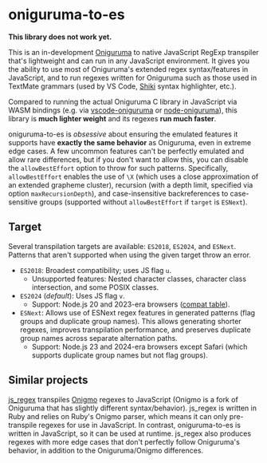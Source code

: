 # oniguruma-to-es

**This library does not work yet.**

This is an in-development [Oniguruma](https://github.com/kkos/oniguruma) to native JavaScript RegExp transpiler that's lightweight and can run in any JavaScript environment. It gives you the ability to use most of Oniguruma's extended regex syntax/features in JavaScript, and to run regexes written for Oniguruma such as those used in TextMate grammars (used by VS Code, [Shiki](https://shiki.matsu.io/) syntax highlighter, etc.).

Compared to running the actual Oniguruma C library in JavaScript via WASM bindings (e.g. via [vscode-oniguruma](https://github.com/microsoft/vscode-oniguruma) or [node-oniguruma](https://github.com/atom/node-oniguruma)), this library is **much lighter weight** and its regexes **run much faster**.

oniguruma-to-es is *obsessive* about ensuring the emulated features it supports have **exactly the same behavior** as Oniguruma, even in extreme edge cases. A few uncommon features can't be perfectly emulated and allow rare differences, but if you don't want to allow this, you can disable the `allowBestEffort` option to throw for such patterns. Specifically, `allowBestEffort` enables the use of `\X` (which uses a close approximation of an extended grapheme cluster), recursion (with a depth limit, specified via option `maxRecursionDepth`), and case-insensitive backreferences to case-sensitive groups (supported without `allowBestEffort` if `target` is `ESNext`).

## Target

Several transpilation targets are available: `ES2018`, `ES2024`, and `ESNext`. Patterns that aren't supported when using the given target throw an error.

- `ES2018`: Broadest compatibility; uses JS flag `u`.
  - Unsupported features: Nested character classes, character class intersection, and some POSIX classes.
- `ES2024` (*default*): Uses JS flag `v`.
  - Support: Node.js 20 and 2023-era browsers ([compat table](https://caniuse.com/mdn-javascript_builtins_regexp_unicodesets)).
- `ESNext`: Allows use of ESNext regex features in generated patterns (flag groups and duplicate group names). This allows generating shorter regexes, improves transpilation performance, and preserves duplicate group names across separate alternation paths.
  - Support: Node.js 23 and 2024-era browsers except Safari (which supports duplicate group names but not flag groups).

## Similar projects

[js_regex](https://github.com/jaynetics/js_regex) transpiles [Onigmo](https://github.com/k-takata/Onigmo) regexes to JavaScript (Onigmo is a fork of Oniguruma that has slightly different syntax/behavior). js_regex is written in Ruby and relies on Ruby's Onigmo parser, which means it can only pre-transpile regexes for use in JavaScript. In contrast, oniguruma-to-es is written in JavaScript, so it can be used at runtime. js_regex also produces regexes with more edge cases that don't perfectly follow Oniguruma's behavior, in addition to the Oniguruma/Onigmo differences.
